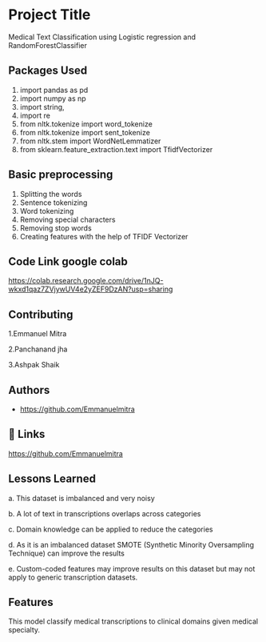 
# Project Title

Medical Text Classification using Logistic regression and RandomForestClassifier


## Packages Used
1.	import pandas as pd 
2.	import numpy as np
3.	import string,
4.	import re
5.	from nltk.tokenize import word_tokenize
6.	from nltk.tokenize import sent_tokenize
7.	from nltk.stem import WordNetLemmatizer 
8.	from sklearn.feature_extraction.text import TfidfVectorizer

## Basic preprocessing 
1.	Splitting the words
2.	Sentence tokenizing
3.	Word tokenizing
4.	Removing special characters 
5.	Removing stop words 
6.	Creating features with the help of TFIDF Vectorizer

## Code Link google colab
https://colab.research.google.com/drive/1nJQ-wkxd1qaz7ZVjywUV4e2yZEF9DzAN?usp=sharing
## Contributing
1.Emmanuel Mitra

2.Panchanand jha

3.Ashpak Shaik 


## Authors

- https://github.com/Emmanuelmitra

## 🔗 Links
https://github.com/Emmanuelmitra

## Lessons Learned

a.	This dataset is imbalanced and very noisy 

b.	A lot of text in transcriptions overlaps across categories

c.	Domain knowledge can be applied to reduce the categories

d.	As it is an imbalanced dataset SMOTE (Synthetic Minority Oversampling Technique) can improve the results

e.	Custom-coded features may improve results on this dataset but may not apply to generic transcription datasets.


## Features

This model classify medical transcriptions to clinical domains given medical specialty.


